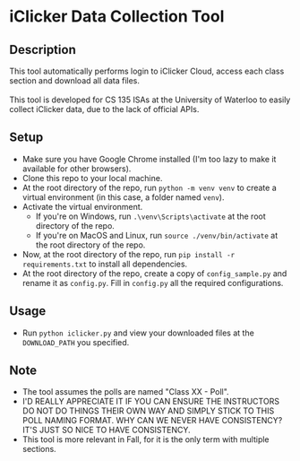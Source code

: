 # iClicker Data Collection Tool

## Description
This tool automatically performs login to iClicker Cloud, access each class section and download all data files. <br> <br>
This tool is developed for CS 135 ISAs at the University of Waterloo to easily collect iClicker data, due to the lack of official APIs.

## Setup
- Make sure you have Google Chrome installed (I'm too lazy to make it available for other browsers).
- Clone this repo to your local machine.
- At the root directory of the repo, run `python -m venv venv` to create a virtual environment (in this case, a folder named `venv`).
- Activate the virtual environment.
    - If you're on Windows, run `.\venv\Scripts\activate` at the root directory of the repo.
    - If you're on MacOS and Linux, run `source ./venv/bin/activate` at the root directory of the repo.
- Now, at the root directory of the repo, run `pip install -r requirements.txt` to install all dependencies.
- At the root directory of the repo, create a copy of `config_sample.py` and rename it as `config.py`. Fill in `config.py` all the required configurations.

## Usage
- Run `python iclicker.py` and view your downloaded files at the `DOWNLOAD_PATH` you specified.

## Note
- The tool assumes the polls are named "Class XX - Poll".
- I'D REALLY APPRECIATE IT IF YOU CAN ENSURE THE INSTRUCTORS DO NOT DO THINGS THEIR OWN WAY AND SIMPLY STICK TO THIS POLL NAMING FORMAT. WHY CAN WE NEVER HAVE CONSISTENCY? IT'S JUST SO NICE TO HAVE CONSISTENCY.
- This tool is more relevant in Fall, for it is the only term with multiple sections.
